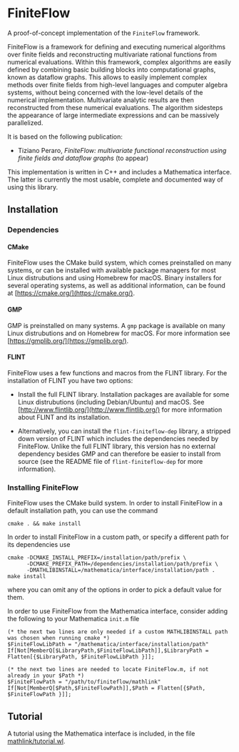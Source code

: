 FiniteFlow
==========

A proof-of-concept implementation of the `FiniteFlow` framework.

FiniteFlow is a framework for defining and executing numerical
algorithms over finite fields and reconstructing multivariate rational
functions from numerical evaluations. Within this framework, complex
algorithms are easily defined by combining basic building blocks into
computational graphs, known as dataflow graphs. This allows to easily
implement complex methods over finite fields from high-level languages
and computer algebra systems, without being concerned with the
low-level details of the numerical implementation. Multivariate
analytic results are then reconstructed from these numerical
evaluations. The algorithm sidesteps the appearance of large
intermediate expressions and can be massively parallelized.

It is based on the following publication:

- Tiziano Peraro, *FiniteFlow: multivariate functional reconstruction
  using finite fields and dataflow graphs* (to appear)

This implementation is written in C++ and includes a Mathematica
interface.  The latter is currently the most usable, complete and
documented way of using this library.


Installation
------------

### Dependencies

#### CMake

FiniteFlow uses the CMake build system, which comes preinstalled on
many systems, or can be installed with available package managers for
most Linux distrubutions and using Homebrew for macOS.  Binary
installers for several operating systems, as well as additional
information, can be found at [https://cmake.org/](https://cmake.org/).


#### GMP

GMP is preinstalled on many systems.  A `gmp` package is available on
many Linux distrubutions and on Homebrew for macOS.  For more
information see [https://gmplib.org/](https://gmplib.org/).


#### FLINT

FiniteFlow uses a few functions and macros from the FLINT library.
For the installation of FLINT you have two options:

- Install the full FLINT library.  Installation packages are available
  for some Linux distrubutions (including Debian/Ubuntu) and macOS.
  See [http://www.flintlib.org/](http://www.flintlib.org/) for more
  information about FLINT and its installation.

- Alternatively, you can install the `flint-finiteflow-dep` library, a
  stripped down version of FLINT which includes the dependencies
  needed by FiniteFlow.  Unlike the full FLINT library, this version
  has no external dependency besides GMP and can therefore be easier
  to install from source (see the README file of
  `flint-finiteflow-dep` for more information).


### Installing FiniteFlow

FiniteFlow uses the CMake build system.  In order to install
FiniteFlow in a default installation path, you can use the command
```
cmake . && make install
```

In order to install FiniteFlow in a custom path, or specify a
different path for its dependencies use
```
cmake -DCMAKE_INSTALL_PREFIX=/installation/path/prefix \
      -DCMAKE_PREFIX_PATH=/dependencies/installation/path/prefix \
      -DMATHLIBINSTALL=/mathematica/interface/installation/path .
make install
```
where you can omit any of the options in order to pick a default value
for them.

In order to use FiniteFlow from the Mathematica interface, consider
adding the following to your Mathematica `init.m` file
```
(* the next two lines are only needed if a custom MATHLIBINSTALL path was chosen when running cmake *)
$FiniteFlowLibPath = "/mathematica/interface/installation/path"
If[Not[MemberQ[$LibraryPath,$FiniteFlowLibPath]],$LibraryPath = Flatten[{$LibraryPath, $FiniteFlowLibPath }]];

(* the next two lines are needed to locate FiniteFlow.m, if not already in your $Path *)
$FiniteFlowPath = "/path/to/finiteflow/mathlink"
If[Not[MemberQ[$Path,$FiniteFlowPath]],$Path = Flatten[{$Path, $FiniteFlowPath }]];
```


Tutorial
--------

A tutorial using the Mathematica interface is included, in the file
[mathlink/tutorial.wl](mathlink/tutorial.wl).
